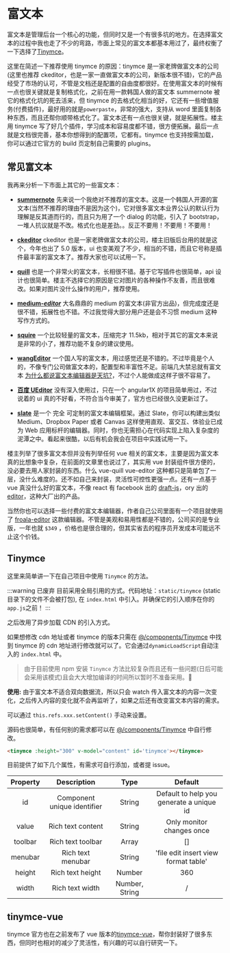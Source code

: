 # 富文本

富文本是管理后台一个核心的功能，但同时又是一个有很多坑的地方。在选择富文本的过程中我也走了不少的弯路，市面上常见的富文本都基本用过了，最终权衡了一下选择了[Tinymce](https://github.com/tinymce/tinymce)。

这里在简述一下推荐使用 tinymce 的原因：tinymce 是一家老牌做富文本的公司(这里也推荐 ckeditor，也是一家一直做富文本的公司，新版本很不错)，它的产品经受了市场的认可，不管是文档还是配置的自由度都很好。在使用富文本的时候有一点也很关键就是复制格式化，之前在用一款韩国人做的富文本 summernote 被它的格式化坑的死去活来，但 tinymce 的去格式化相当的好，它还有一些增值服务(付费插件)，最好用的就是`powerpaste`，非常的强大，支持从 word 里面复制各种东西，而且还帮你顺带格式化了。富文本还有一点也很关键，就是拓展性。楼主用 tinymce 写了好几个插件，学习成本和容易度都不错，很方便拓展。最后一点就是文档很完善，基本你想得到的配置项，它都有。tinymce 也支持按需加载，你可以通过它官方的 build 页定制自己需要的 plugins。

## 常见富文本

我再来分析一下市面上其它的一些富文本：

- **[summernote](https://github.com/summernote/summernote)** 先来说一个我绝对不推荐的富文本。这是一个韩国人开源的富文本(当然不推荐的理由不是因为这个)，它对很多富文本业界公认的默认行为理解是反其道而行的，而且只为用了一个 dialog 的功能，引入了 bootstrap，一堆人抗议就是不改。格式化也是差劲。。反正不要用！不要用！不要用！

- **[ckeditor](https://github.com/galetahub/ckeditor)** ckeditor 也是一家老牌做富文本的公司，楼主旧版后台用的就是这个，今年也出了 5.0 版本，ui 也变美观了不少，相当的不错，而且它号称是插件最丰富的富文本了。推荐大家也可以试用一下。

- **[quill](https://github.com/quilljs/quill)** 也是一个非常火的富文本，长相很不错。基于它写插件也很简单，api 设计也很简单。楼主不选择它的原因是它对图片的各种操作不友善，而且很难改。如果对图片没什么操作的用户，推荐使用。

- **[medium-_editor_](https://github.com/yabwe/medium-editor)** 大名鼎鼎的 medium 的富文本(非官方出品)，但完成度还是很不错，拓展性也不错。不过我觉得大部分用户还是会不习惯 medium 这种写作方式的。

- **[squire](https://github.com/neilj/Squire)** 一个比较轻量的富文本，压缩完才 11.5kb，相对于其它的富文本来说是非常的小了，推荐功能不复杂的建议使用。

- **[wangEditor](https://github.com/wangfupeng1988/wangEditor)** 一个国人写的富文本，用过感觉还是不错的。不过毕竟是个人的，不像专门公司做富文本的，配置型和丰富性不足。前端几大禁忌就有富文本 [为什么都说富文本编辑器是天坑?](https://www.zhihu.com/question/38699645)，不过个人能做成这样子很不容易了。

- **[百度 UEditor](http://ueditor.baidu.com/website/index.html)** 没有深入使用过，只在一个 angular1X 的项目简单用过，不过说着的 ui 真的不好看，不符合当今审美了，官方也已经很久没更新过了。

- **[slate](https://github.com/ianstormtaylor/slate)** 是一个 完全 可定制的富文本编辑框架。通过 Slate，你可以构建出类似 Medium、Dropbox Paper 或者 Canvas 这样使用直观、富交互、体验业已成为 Web 应用标杆的编辑器。同时，你也无需担心在代码实现上陷入复杂度的泥潭之中。看起来很酷，以后有机会我会在项目中实践试用一下。

楼主列举了很多富文本但并没有列举任何 vue 相关的富文本，主要是因为富文本真的比想象中复杂，在前面的文章里也说过了，其实用 vue 封装组件很方便的，没必要去用人家封装的东西。什么 vue-quill vue-editor 这种都只是简单包了一层，没什么难度的。还不如自己来封装，灵活性可控性更强一点。还有一点基于 vue 真没什么好的富文本，不像 react 有 facebook 出的 [draft-js](https://github.com/facebook/draft-js)，ory 出的 [editor](https://github.com/ory/editor)，这种大厂出的产品。

当然你也可以选择一些付费的富文本编辑器，作者自己公司里面有一个项目就使用了 [froala-editor](https://www.froala.com/wysiwyg-editor) 这款编辑器。不管是美观和易用性都是不错的，公司买的是专业版，一年也就 `$349` ，价格也是很合理的，但其实省去的程序员开发成本可能远不止这个价钱。

## Tinymce

这里来简单讲一下在自己项目中使用 `Tinymce` 的方法。

:::warning 已废弃
目前采用全局引用的方式。代码地址：`static/tinymce` (static 目录下的文件不会被打包), 在 `index.html` 中引入。并确保它的引入顺序在你的`app.js`之前！
:::

<Badge text="v4.2.0+"/> 之后改用了异步加载 CDN 的引入方式。

如果想修改 cdn 地址或者 tinymce 的版本只需在 [@/components/Tinymce](https://github.com/PanJiaChen/vue-element-admin/blob/master/src/components/Tinymce/index.vue) 中找到 tinymce 的 cdn 地址进行修改就可以了。它会通过`dynamicLoadScript`自动注入的 `index.html` 中。

> 由于目前使用 npm 安装 `Tinymce` 方法比较复杂而且还有一些问题(日后可能会采用该模式)且会大大增加编译的时间所以暂时不准备采用。:space_invader:

**使用:**
由于富文本不适合双向数据流，所以只会 watch 传入富文本的内容一次变化，之后传入内容的变化就不会再监听了，如果之后还有改变富文本内容的需求。

可以通过 `this.refs.xxx.setContent()` 手动来设置。

源码也很简单，有任何别的需求都可以在 [@/components/Tinymce](https://github.com/PanJiaChen/vue-element-admin/blob/master/src/components/Tinymce) 中自行修改。

```html
<tinymce :height="300" v-model="content" id='tinymce'></tinymce>
```

目前提供了如下几个属性，有需求可自行添加，或者提 issue。

| Property |         Description         |      Type      |                 Default                  |
| :------: | :-------------------------: | :------------: | :--------------------------------------: |
|    id    | Component unique identifier |     String     | Default to help you generate a unique id |
|  value   |      Rich text content      |     String     |        Only monitor changes once         |
| toolbar  |      Rich text toolbar      |     Array      |                    []                    |
| menubar  |      Rich text menubar      |     String     |   'file edit insert view format table'   |
|  height  |      Rich text height       |     Number     |                   360                    |
|  width   |       Rich text width       | Number, String |                    /                     |

## tinymce-vue

tinymce 官方也在之前发布了 vue 版本的[tinymce-vue](https://github.com/tinymce/tinymce-vue)，帮你封装好了很多东西，但同时也相对的减少了灵活性，有兴趣的可以自行研究一下。
